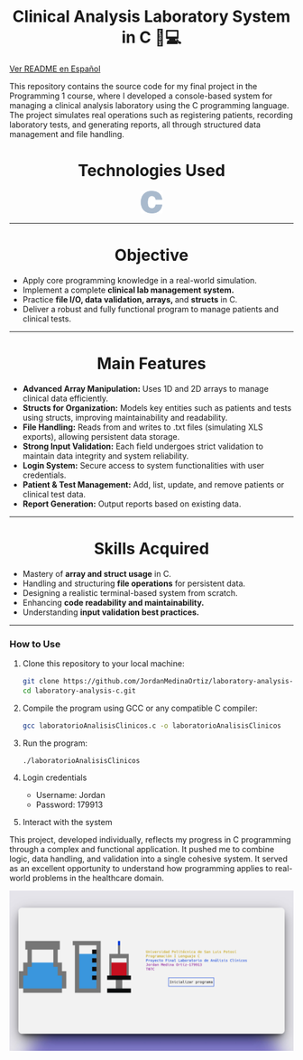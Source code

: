 <h1 align="center">Clinical Analysis Laboratory System in C 🧪💻</h1>
<p align="left">
  <a href="README_ES.md" target="_blank">
    Ver README en Español
  </a>
</p>
<p>This repository contains the source code for my final project in the Programming 1 course, where I developed a console-based system for managing a clinical analysis laboratory using the C programming language.
The project simulates real operations such as registering patients, recording laboratory tests, and generating reports, all through structured data management and file handling.</p>
<h1 align="center">Technologies Used</h1>
<div align="center">
  <img src="https://github.com/devicons/devicon/blob/master/icons/c/c-original.svg" alt="C" title="C" width="40px">
</div>
<hr>
<h1 align="center">Objective</h1>
<ul>
  <li>Apply core programming knowledge in a real-world simulation.</li>
  <li>Implement a complete <b>clinical lab management system.</b></li>
  <li>Practice <b>file I/O, data validation, arrays, </b> and <b>structs</b> in C.</li>
  <li>Deliver a robust and fully functional program to manage patients and clinical tests.</li>
</ul>
<hr>
<h1 align="center">Main Features</h1>
<ul>
  <li><b>Advanced Array Manipulation:</b> Uses 1D and 2D arrays to manage clinical data efficiently.</li>
  <li><b>Structs for Organization:</b> Models key entities such as patients and tests using structs, improving maintainability and readability.</li>
  <li><b>File Handling:</b> Reads from and writes to .txt files (simulating XLS exports), allowing persistent data storage.</li>
  <li><b>Strong Input Validation:</b> Each field undergoes strict validation to maintain data integrity and system reliability.</li>
  <li><b>Login System:</b> Secure access to system functionalities with user credentials.</li>
  <li><b>Patient & Test Management:</b> Add, list, update, and remove patients or clinical test data.</li>
  <li><b>Report Generation:</b> Output reports based on existing data.</li>
</ul>
<hr>
<h1 align="center">Skills Acquired</h1>
<ul>
  <li>Mastery of <b>array and struct usage</b> in C.</li>
  <li>Handling and structuring <b>file operations</b> for persistent data.</li>
  <li>Designing a realistic terminal-based system from scratch.</li>
  <li>Enhancing <b>code readability and maintainability.</b></li>
  <li>Understanding <b>input validation best practices.</b></li>
</ul>
<hr>

### How to Use

1. Clone this repository to your local machine:

   ```sh
   git clone https://github.com/JordanMedinaOrtiz/laboratory-analysis-c.git
   cd laboratory-analysis-c.git
   ```

2. Compile the program using GCC or any compatible C compiler:
   ```sh
   gcc laboratorioAnalisisClinicos.c -o laboratorioAnalisisClinicos
   ```

3. Run the program:
   ```sh
   ./laboratorioAnalisisClinicos
   ```
4. Login credentials
   <ul>
     <li>Username: Jordan</li>
     <li>Password: 179913</li>
   </ul>
5. Interact with the system

<p>This project, developed individually, reflects my progress in C programming through a complex and functional application. It pushed me to combine logic, data handling, and validation into a single cohesive system. It served as an excellent opportunity to understand how programming applies to real-world problems in the healthcare domain.</p>
<img src="laboratory-analysis-c.png" alt="Project Image" title="Project Image" />
